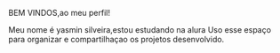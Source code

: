 BEM VINDOS,ao meu perfil!

Meu nome é yasmin silveira,estou estudando na alura
Uso esse espaço para organizar e compartilhaçao os projetos desenvolvido.

